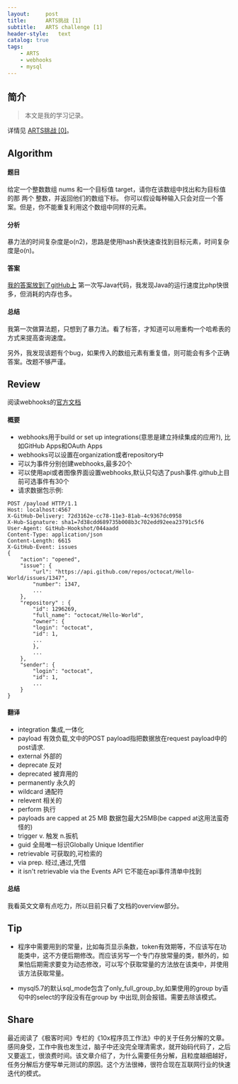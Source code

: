 ```yaml
---
layout:     post
title:      ARTS挑战 [1]
subtitle:   ARTS challenge [1]
header-style:   text
catalog: true
tags:
    - ARTS
    - webhooks
    - mysql
---
```


## 简介

> 本文是我的学习记录。

详情见 [ARTS挑战 [0]](https://andongshen.com/2019/03/31/ARTS-0/)。

## Algorithm

#### 题目

给定一个整数数组 nums 和一个目标值 target，请你在该数组中找出和为目标值的那 两个 整数，并返回他们的数组下标。
你可以假设每种输入只会对应一个答案。但是，你不能重复利用这个数组中同样的元素。

#### 分析

暴力法的时间复杂度是o(n2)，思路是使用hash表快速查找到目标元素，时间复杂度是o(n)。

#### 答案

[我的答案放到了gitHub上](https://github.com/AnthonySAD/leedcode/tree/master/Arithmetic/001.twoSum)
第一次写Java代码，我发现Java的运行速度比php快很多，但消耗的内存也多。

#### 总结

我第一次做算法题，只想到了暴力法。看了标答，才知道可以用重构一个哈希表的方式来提高查询速度。

另外，我发现该题有个bug，如果传入的数组元素有重复值，则可能会有多个正确答案。改题不够严谨。

## Review

阅读webhooks的[官方文档](https://developer.github.com/webhooks/)

#### 概要

- webhooks用于build or set up integrations(意思是建立持续集成的应用?), 比如GitHub Apps和OAuth Apps
- webhooks可以设置在organization或者repository中
- 可以为事件分别创建webhooks,最多20个
- 可以使用api或者图像界面设置webhooks,默认只勾选了push事件.github上目前可选事件有30个
- 请求数据包示例:
```
POST /payload HTTP/1.1
Host: localhost:4567
X-GitHub-Delivery: 72d3162e-cc78-11e3-81ab-4c9367dc0958
X-Hub-Signature: sha1=7d38cdd689735b008b3c702edd92eea23791c5f6
User-Agent: GitHub-Hookshot/044aadd
Content-Type: application/json
Content-Length: 6615
X-GitHub-Event: issues
{
    "action": "opened",
    "issue": {
        "url": "https://api.github.com/repos/octocat/Hello-World/issues/1347",
        "number": 1347,
        ...
    },
    "repository" : {
        "id": 1296269,
        "full_name": "octocat/Hello-World",
        "owner": {
        "login": "octocat",
        "id": 1,
        ...
        },
        ...
    },
    "sender": {
        "login": "octocat",
        "id": 1,
        ...
    }
}
```

#### 翻译

- integration   集成,一体化
- payload 有效负载,文中的POST payload指把数据放在request payload中的post请求.
- external 外部的
- deprecate 反对
- deprecated 被弃用的
- permanently 永久的
- wildcard 通配符
- relevent 相关的
- perform 执行
- payloads are capped at 25 MB 数据包最大25MB(be capped at这用法蛮奇怪的)
- trigger v. 触发 n.扳机
- guid 全局唯一标识Globally Unique Identifier
- retrievable 可获取的,可检索的
- via prep. 经过,通过,凭借
- it isn't retrievable via the Events API 它不能在api事件清单中找到

#### 总结

我看英文文章有点吃力，所以目前只看了文档的overview部分。

## Tip

- 程序中需要用到的常量，比如每页显示条数，token有效期等，不应该写在功能类中，这不方便后期修改。而应该另写一个专门存放常量的类，额外的，如果怕后期需求要变为动态修改，可以写个获取常量的方法放在该类中，并使用该方法获取常量。

- mysql5.7的默认sql_mode包含了only_full_group_by,如果使用的group by语句中的select的字段没有在group by 中出现,则会报错。需要去除该模式。

## Share

最近阅读了《极客时间》专栏的《10x程序员工作法》中的关于任务分解的文章。感同身受，工作中我也发生过，脑子中还没完全理清需求，就开始码代码了，之后又要返工，很浪费时间。该文章介绍了，为什么需要任务分解，且粒度越细越好，任务分解后方便写单元测试的原因。这个方法很棒，很符合现在互联网行业的快速迭代的模式。